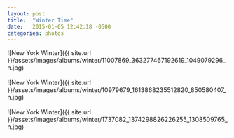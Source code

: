 ```yaml
---
layout: post
title:  "Winter Time"
date:   2015-01-05 12:42:18 -0500
categories: photos
---
```


![New York Winter]({{ site.url }}/assets/images/albums/winter/11007869_363277467192619_1049079296_n.jpg)
<br/><br/>
![New York Winter]({{ site.url }}/assets/images/albums/winter/10979679_1613868235512820_850580407_n.jpg)
<br/><br/>
![New York Winter]({{ site.url }}/assets/images/albums/winter/1737082_1374298826226255_1308509765_n.jpg)
